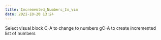 ```yaml
---
title: Incremented_Numbers_In_vim
date: 2021-10-20 13:24
---
```


Select visual block
C-A to change to numbers
gC-A to create incremented list of numbers

